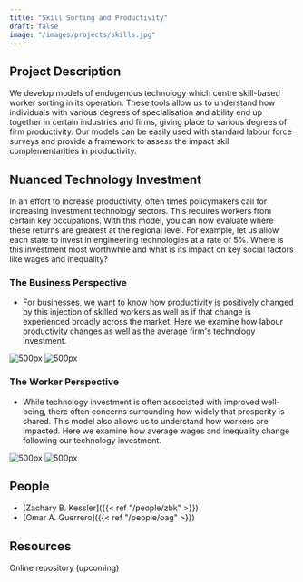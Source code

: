 ```yaml
---
title: "Skill Sorting and Productivity"
draft: false
image: "/images/projects/skills.jpg"
---
```




## Project Description

We develop models of endogenous technology which centre skill-based worker sorting in its operation. 
These tools allow us to understand how individuals with various degrees of specialisation and ability end up together in certain industries and firms, giving place to various degrees of firm productivity.
Our models can be easily used with standard labour force surveys and provide a framework to assess the impact skill complementarities in productivity.

## Nuanced Technology Investment

In an effort to increase productivity, often times policymakers call for increasing investment technology sectors. This requires workers from certain key occupations. With this model, you can now evaluate where these returns are greatest at the regional level. For example, let us allow each state to invest in engineering technologies at a rate of 5%. Where is this investment most worthwhile and what is its impact on key social factors like wages and inequality?

### The Business Perspective

* For businesses, we want to know how productivity is positively changed by this injection of skilled workers as well as if that change is experienced broadly across the market. Here we examine how labour productivity changes as well as the average firm's technology investment.

![](/images/projects/Productivity_Chart.jpg "500px")
![](/images/projects/Technology_Chart.jpg "500px")

### The Worker Perspective

* While technology investment is often associated with improved well-being, there often concerns surrounding how widely that prosperity is shared. This model also allows us to understand how workers are impacted. Here we examine how average wages and inequality change following our technology investment.

![](/images/projects/Wages_Chart.jpg "500px")
![](/images/projects/Inequality_Chart.jpg "500px")

## People

* [Zachary B. Kessler]({{< ref "/people/zbk" >}}) 
* [Omar A. Guerrero]({{< ref "/people/oag" >}}) 

## Resources

Online repository (upcoming)